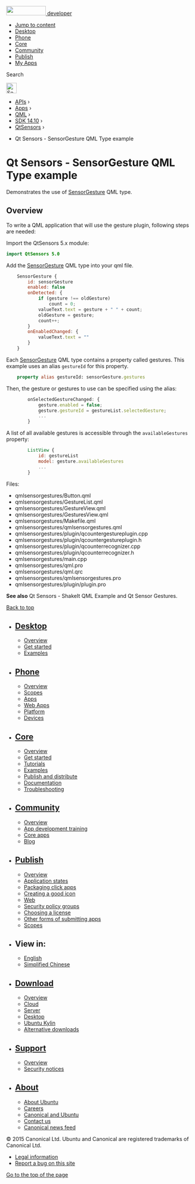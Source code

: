 <a href="https://developer.ubuntu.com/" class="logo-ubuntu"><img src="https://developer.ubuntu.com/assets/sites/ubuntu/latest/u/img/logos/logo-ubuntu-orange.svg" width="106" height="25" /> <span>developer</span></a>

-   [Jump to content](index.html#main-content)
-   [Desktop](https://developer.ubuntu.com/en/desktop/)
-   [Phone](https://developer.ubuntu.com/en/phone/)
-   [Core](https://developer.ubuntu.com/core)
-   [Community](https://developer.ubuntu.com/en/community/)
-   [Publish](https://developer.ubuntu.com/en/publish/)
-   [My Apps](https://myapps.developer.ubuntu.com/)

Search

<img src="https://developer.ubuntu.com/assets/sites/ubuntu/latest/u/img/search-white.svg" alt="Search" height="28" />

-   [APIs](../../../../index.html) ›
-   [Apps](../../../index.html) ›
-   [QML](../../index.html) ›
-   <a href="../index.html" class="sub-nav-item">SDK 14.10</a> ›
-   <a href="../QtSensors/index.html" class="sub-nav-item">QtSensors</a> ›

<!-- -->

-   Qt Sensors - SensorGesture QML Type example

Qt Sensors - SensorGesture QML Type example
===========================================

<span class="subtitle"></span>
<span id="details"></span>
Demonstrates the use of [SensorGesture](../QtSensors.SensorGesture/index.html) QML type.<span id="overview"></span>

Overview
--------

To write a QML application that will use the gesture plugin, following steps are needed:

Import the QtSensors 5.x module:

``` qml
import QtSensors 5.0
```

Add the [SensorGesture](../QtSensors.SensorGesture/index.html) QML type into your qml file.

``` qml
    SensorGesture {
        id: sensorGesture
        enabled: false
        onDetected: {
            if (gesture !== oldGesture)
                count = 0;
            valueText.text = gesture + " " + count;
            oldGesture = gesture;
            count++;
        }
        onEnabledChanged: {
            valueText.text = ""
        }
    }
```

Each [SensorGesture](../QtSensors.SensorGesture/index.html) QML type contains a property called gestures. This example uses an alias `gestureId` for this property.

``` qml
    property alias gestureId: sensorGesture.gestures
```

Then, the gesture or gestures to use can be specified using the alias:

``` qml
        onSelectedGestureChanged: {
            gesture.enabled = false;
            gesture.gestureId = gestureList.selectedGesture;
            ...
        }
```

A list of all available gestures is accessible through the `availableGestures` property:

``` qml
        ListView {
            id: gestureList
            model: gesture.availableGestures
            ...
        }
```

Files:

-   qmlsensorgestures/Button.qml
-   qmlsensorgestures/GestureList.qml
-   qmlsensorgestures/GestureView.qml
-   qmlsensorgestures/GesturesView.qml
-   qmlsensorgestures/Makefile.qml
-   qmlsensorgestures/qmlsensorgestures.qml
-   qmlsensorgestures/plugin/qcountergestureplugin.cpp
-   qmlsensorgestures/plugin/qcountergestureplugin.h
-   qmlsensorgestures/plugin/qcounterrecognizer.cpp
-   qmlsensorgestures/plugin/qcounterrecognizer.h
-   qmlsensorgestures/main.cpp
-   qmlsensorgestures/qml.pro
-   qmlsensorgestures/qml.qrc
-   qmlsensorgestures/qmlsensorgestures.pro
-   qmlsensorgestures/plugin/plugin.pro

**See also** Qt Sensors - ShakeIt QML Example and Qt Sensor Gestures.

[Back to top](index.html#)

-   [Desktop](https://developer.ubuntu.com/en/desktop/)
    ---------------------------------------------------

    -   [Overview](https://developer.ubuntu.com/en/desktop/)
    -   [Get started](http://snapcraft.io/?utm_source=developer.ubuntu.com&utm_medium=devportal&utm_term=snaps%20snapcraft%20desktop&utm_content=menu&utm_campaign=duc_snappers)
    -   [Examples](https://github.com/ubuntu/snappy-playpen)

-   [Phone](https://developer.ubuntu.com/en/phone/)
    -----------------------------------------------

    -   [Overview](https://developer.ubuntu.com/en/phone/)
    -   [Scopes](https://developer.ubuntu.com/en/phone/scopes/)
    -   [Apps](https://developer.ubuntu.com/en/phone/apps/)
    -   [Web Apps](https://developer.ubuntu.com/en/phone/web/)
    -   [Platform](https://developer.ubuntu.com/en/phone/platform/)
    -   [Devices](https://developer.ubuntu.com/en/phone/devices/)

-   [Core](https://developer.ubuntu.com/core)
    -----------------------------------------

    -   [Overview](https://developer.ubuntu.com/core)
    -   [Get started](https://developer.ubuntu.com/core/get-started)
    -   [Tutorials](https://developer.ubuntu.com/core/tutorials)
    -   [Examples](https://developer.ubuntu.com/core/examples)
    -   [Publish and distribute](https://developer.ubuntu.com/core/publish-and-distribute)
    -   [Documentation](https://developer.ubuntu.com/core/documentation)
    -   [Troubleshooting](https://developer.ubuntu.com/core/troubleshooting)

-   [Community](https://developer.ubuntu.com/en/community/)
    -------------------------------------------------------

    -   [Overview](https://developer.ubuntu.com/en/community/)
    -   [App development training](https://developer.ubuntu.com/en/community/training/)
    -   [Core apps](https://developer.ubuntu.com/en/community/core-apps/)
    -   [Blog](https://developer.ubuntu.com/en/community/blog/)

-   [Publish](https://developer.ubuntu.com/en/publish/)
    ---------------------------------------------------

    -   [Overview](https://developer.ubuntu.com/en/publish/)
    -   [Application states](https://developer.ubuntu.com/en/publish/application-states/)
    -   [Packaging click apps](https://developer.ubuntu.com/en/publish/packaging-click-apps/)
    -   [Creating a good icon](https://developer.ubuntu.com/en/publish/creating-a-good-icon/)
    -   [Web](https://developer.ubuntu.com/en/publish/web/)
    -   [Security policy groups](https://developer.ubuntu.com/en/publish/security-policy-groups/)
    -   [Choosing a license](https://developer.ubuntu.com/en/publish/choosing-a-license/)
    -   [Other forms of submitting apps](https://developer.ubuntu.com/en/publish/other-forms-of-submitting-apps/)
    -   [Scopes](https://developer.ubuntu.com/en/publish/scopes/)

-   View in:
    --------

    -   [English](index.html "Change to language: English")
    -   [Simplified Chinese](index.html "Change to language: Simplified Chinese")

-   [Download](http://ubuntu.com/download/)
    ---------------------------------------

    -   [Overview](http://ubuntu.com/download)
    -   [Cloud](http://ubuntu.com/download/cloud)
    -   [Server](http://ubuntu.com/download/server)
    -   [Desktop](http://ubuntu.com/download/desktop)
    -   [Ubuntu Kylin](http://ubuntu.com/download/ubuntu-kylin)
    -   [Alternative downloads](http://ubuntu.com/download/alternative-downloads)

-   [Support](http://ubuntu.com/support/)
    -------------------------------------

    -   [Overview](http://ubuntu.com/support)
    -   [Security notices](http://www.ubuntu.com/usn/)

-   [About](http://ubuntu.com/about/)
    ---------------------------------

    -   [About Ubuntu](http://ubuntu.com/about/about-ubuntu)
    -   [Careers](http://www.canonical.com/careers)
    -   [Canonical and Ubuntu](http://ubuntu.com/about/canonical-and-ubuntu)
    -   [Contact us](http://ubuntu.com/about/contact-us)
    -   [Canonical news feed](http://insights.ubuntu.com/feed/)

© 2015 Canonical Ltd. Ubuntu and Canonical are registered trademarks of Canonical Ltd.

-   [Legal information](http://www.ubuntu.com/legal)
-   [Report a bug on this site](https://bugs.launchpad.net/developer-ubuntu-com/)

<span class="accessibility-aid">[Go to the top of the page](index.html#)</span>
